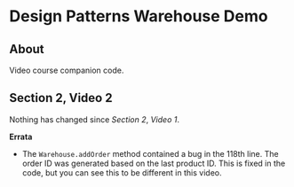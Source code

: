 # Design Patterns Warehouse Demo

## About

Video course companion code.

## Section 2, Video 2

Nothing has changed since _Section 2_, _Video 1_.

**Errata**

* The `Warehouse.addOrder` method contained a bug in the 118th line.
The order ID was generated based on the last product ID.
This is fixed in the code, but you can see this to be different in this video.
